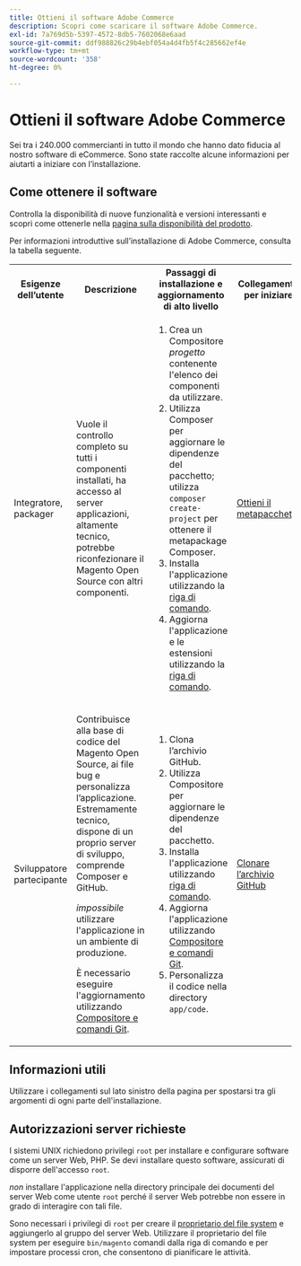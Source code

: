 ```yaml
---
title: Ottieni il software Adobe Commerce
description: Scopri come scaricare il software Adobe Commerce.
exl-id: 7a769d5b-5397-4572-8db5-7602068e6aad
source-git-commit: ddf988826c29b4ebf054a4d4fb5f4c285662ef4e
workflow-type: tm+mt
source-wordcount: '358'
ht-degree: 0%

---
```


# Ottieni il software Adobe Commerce

Sei tra i 240.000 commercianti in tutto il mondo che hanno dato fiducia al nostro software di eCommerce. Sono state raccolte alcune informazioni per aiutarti a iniziare con l’installazione.

## Come ottenere il software

Controlla la disponibilità di nuove funzionalità e versioni interessanti e scopri come ottenerle nella [pagina sulla disponibilità del prodotto](https://devdocs.magento.com/release/availability.html).

Per informazioni introduttive sull’installazione di Adobe Commerce, consulta la tabella seguente.

<table>
    <tbody>
        <tr>
            <th>Esigenze dell’utente</th>
            <th>Descrizione</th>
            <th>Passaggi di installazione e aggiornamento di alto livello</th>
            <th>Collegamento per iniziare</th>
        </tr>
    <tr>
        <td><p>Integratore, packager</p></td>
        <td><p>Vuole il controllo completo su tutti i componenti installati, ha accesso al server applicazioni, altamente tecnico, potrebbe riconfezionare il Magento Open Source con altri componenti.</p>
        </td>
        <td><ol><li>Crea un Compositore <em>progetto</em> contenente l'elenco dei componenti da utilizzare.</li>
            <li>Utilizza Composer per aggiornare le dipendenze del pacchetto; utilizza <code>composer create-project</code> per ottenere il metapackage Composer.</li>
            <li>Installa l'applicazione utilizzando la <a href="../advanced.md">riga di comando</a>.</li>
        <li>Aggiorna l'applicazione e le estensioni utilizzando la <a href="../../upgrade/implementation/perform-upgrade.md">riga di comando</a>.</li></ol></td>
        <td><p><a href="../composer.md">Ottieni il metapacchetto</a></p></td>
    </tr>
    <tr>
        <td><p>Sviluppatore partecipante</p></td>
        <td><p>Contribuisce alla base di codice del Magento Open Source, ai file bug e personalizza l’applicazione. Estremamente tecnico, dispone di un proprio server di sviluppo, comprende Composer e GitHub.</p>
            <p><em>impossibile</em> utilizzare l'applicazione in un ambiente di produzione.</p>
      <p>È necessario eseguire l'aggiornamento utilizzando <a href="../../upgrade/developer/git-installs.md">Compositore e comandi Git</a>.</p></td>
        <td><ol><li>Clona l’archivio GitHub.</li>
            <li>Utilizza Compositore per aggiornare le dipendenze del pacchetto.</li>
            <li>Installa l'applicazione utilizzando <a href="../advanced.md">riga di comando</a>.</li>
            <li>Aggiorna l'applicazione utilizzando <a href="../../upgrade/developer/git-installs.md">Compositore e comandi Git</a>.</li>
            <li>Personalizza il codice nella directory <code>app/code</code>.</li></ol></td>
        <td><p><a href="https://developer.adobe.com/commerce/contributor/guides/install/clone-repository/">Clonare l’archivio GitHub</a></p></td>
    </tr>
    </tbody>
</table>

## Informazioni utili

Utilizzare i collegamenti sul lato sinistro della pagina per spostarsi tra gli argomenti di ogni parte dell&#39;installazione.

## Autorizzazioni server richieste

I sistemi UNIX richiedono privilegi `root` per installare e configurare software come un server Web, PHP. Se devi installare questo software, assicurati di disporre dell&#39;accesso `root`.

*non* installare l&#39;applicazione nella directory principale dei documenti del server Web come utente `root` perché il server Web potrebbe non essere in grado di interagire con tali file.

Sono necessari i privilegi di `root` per creare il [proprietario del file system](file-system/overview.md) e aggiungerlo al gruppo del server Web. Utilizzare il proprietario del file system per eseguire `bin/magento` comandi dalla riga di comando e per impostare processi cron, che consentono di pianificare le attività.
